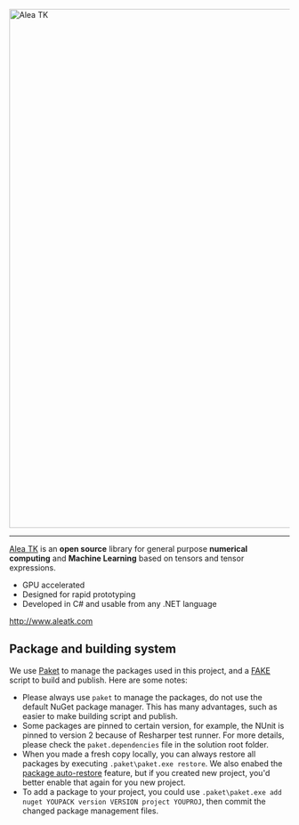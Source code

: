 <a href="http://www.aleatk.com"><img border="0" alt="Alea TK" src="https://github.com/quantalea/AleaTK/blob/master/tutorial/design/images/Alea-TK-images.png" style="width:933px;">

***

<a href="http://www.aleatk.com">Alea TK</a> is an **open source** library for general purpose **numerical computing** and **Machine Learning** based on tensors and tensor expressions. 

- GPU accelerated
- Designed for rapid prototyping
- Developed in C# and usable from any .NET language

<a href="http://www.aleatk.com">http://www.aleatk.com</a>

## Package and building system

We use [Paket](http://fsprojects.github.io/Paket/index.html) to manage the packages used in this project, and a [FAKE](http://fsharp.github.io/FAKE/) script to build and publish. Here are some notes:

- Please always use `paket` to manage the packages, do not use the default NuGet package manager. This has many advantages, such as easier to make building script and publish.
- Some packages are pinned to certain version, for example, the NUnit is pinned to version 2 because of Resharper test runner. For more details, please check the `paket.dependencies` file in the solution root folder.
- When you made a fresh copy locally, you can always restore all packages by executing `.paket\paket.exe restore`. We also enabed the [package auto-restore](http://fsprojects.github.io/Paket/paket-auto-restore.html) feature, but if you created new project, you'd better enable that again for you new project.
- To add a package to your project, you could use `.paket\paket.exe add nuget YOUPACK version VERSION project YOUPROJ`, then commit the changed package management files.  